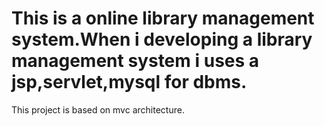 # This is a online library management system.When i developing a library management system i uses a jsp,servlet,mysql for dbms.
This project is based on mvc architecture.
